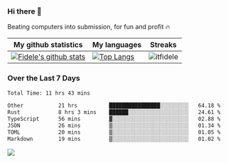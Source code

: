 ### Hi there 👋
<p>Beating computers into submission, for fun and profit 🔥</p>

|My github statistics|My languages|Streaks|
|-|-|-|
|[![Fidele's github stats](https://github-readme-stats.vercel.app/api?username=itfidele&count_private=true&show_icons=true&theme=dark&hide_title=true)](https://github.com/itfidele)|[![Top Langs](https://github-readme-stats.vercel.app/api/top-langs/?username=itfidele&show_icons=true&langs_count=8&theme=dark&layout=compact&hide_title=true)](https://github.com/itfidele)|![itfidele](https://github-readme-streak-stats.herokuapp.com/?user=itfidele&theme=dark)

### Over the Last 7 Days
<!--START_SECTION:waka-->

```txt
Total Time: 11 hrs 43 mins

Other           21 hrs          ████████████████░░░░░░░░░   64.18 %
Rust            8 hrs 3 mins    ██████░░░░░░░░░░░░░░░░░░░   24.61 %
TypeScript      56 mins         ▓░░░░░░░░░░░░░░░░░░░░░░░░   02.88 %
JSON            26 mins         ▒░░░░░░░░░░░░░░░░░░░░░░░░   01.34 %
TOML            20 mins         ▒░░░░░░░░░░░░░░░░░░░░░░░░   01.05 %
Markdown        19 mins         ▒░░░░░░░░░░░░░░░░░░░░░░░░   01.02 %
```

<!--END_SECTION:waka-->

![](https://komarev.com/ghpvc/?username=itfidele)

